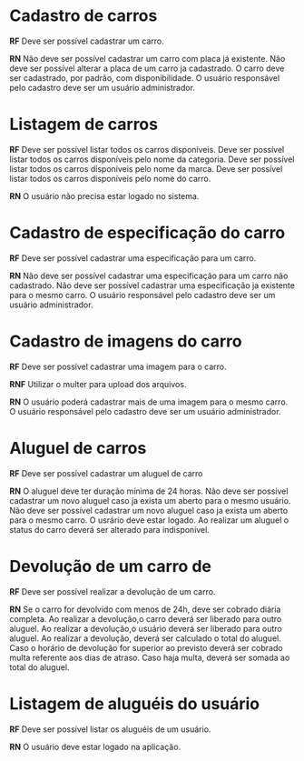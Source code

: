 # Cadastro de carros

**RF**
Deve ser possível cadastrar um carro.

**RN**
Não deve ser possível cadastrar um carro com placa já existente.
Não deve ser possível alterar a placa de um carro ja cadastrado.
O carro deve ser cadastrado, por padrão, com disponibilidade.
O usuário responsável pelo cadastro deve ser um usuário administrador.

# Listagem de carros

**RF**
Deve ser possível listar todos os carros disponíveis.
Deve ser possível listar todos os carros disponíveis pelo nome da categoria.
Deve ser possível listar todos os carros disponíveis pelo nome da marca.
Deve ser possível listar todos os carros disponíveis pelo nome do carro.

**RN**
O usuário não precisa estar logado no sistema.

# Cadastro de especificação do carro

**RF**
Deve ser possível cadastrar uma especificação para um carro.


**RN**
Não deve ser possível cadastrar uma especificação para um carro não cadastrado.
Não deve ser possível cadastrar uma especificação ja existente para o mesmo carro.
O usuário responsável pelo cadastro deve ser um usuário administrador.

# Cadastro de imagens do carro

**RF**
Deve ser possível cadastrar uma imagem para o carro.


**RNF**
Utilizar o multer para upload dos arquivos.

**RN**
O usuário poderá cadastrar mais de uma imagem para o mesmo carro.
O usuário responsável pelo cadastro deve ser um usuário administrador.

# Aluguel de carros

**RF**
Deve ser possível cadastrar um aluguel de carro

**RN**
O aluguel deve ter duração mínima de 24 horas.
Não deve ser possível cadastrar um novo aluguel caso ja exista um aberto para o mesmo usuário.
Não deve ser possível cadastrar um novo aluguel caso ja exista um aberto para o mesmo carro.
O usrário deve estar logado.
Ao realizar um aluguel o status do carro deverá ser alterado para indisponível.

# Devolução de um carro de

**RF**
Deve ser possível realizar a devolução de um carro.

**RN**
Se o carro for devolvido com menos de 24h, deve ser cobrado diária completa.
Ao realizar a devolução,o carro deverá ser liberado para outro aluguel.
Ao realizar a devolução,o usuário deverá ser liberado para outro aluguel.
Ao realizar a devolução, deverá ser calculado o total do aluguel.
Caso o horário de devolução for superior ao previsto deverá ser cobrado multa referente aos dias de atraso.
Caso haja multa, deverá ser somada ao total do aluguel.

# Listagem de aluguéis do usuário

**RF**
Deve ser possível listar os aluguéis de um usuário.

**RN**
O usuário deve estar logado na aplicação.